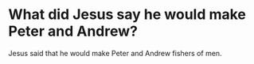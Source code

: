 # What did Jesus say he would make Peter and Andrew?

Jesus said that he would make Peter and Andrew fishers of men.
